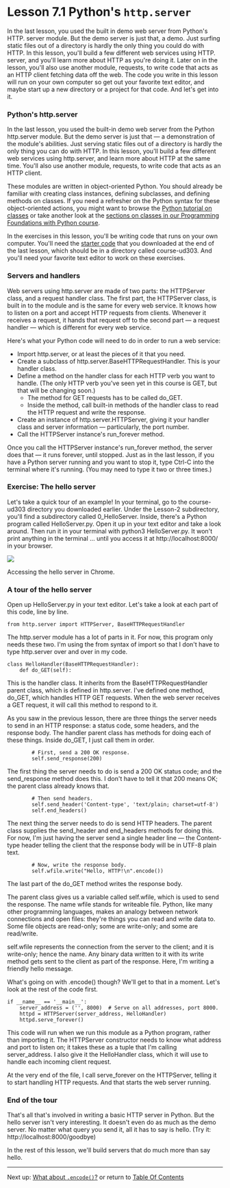 # Lesson 7.1 Python's `http.server`

In the last lesson, you used the built in demo web server from Python's HTTP. server module. But the demo server is just that, a demo. Just surfing static files out of a directory is hardly the only thing you could do with HTTP. In this lesson, you'll build a few different web services using HTTP. server, and you'll learn more about HTTP as you're doing it. Later on in the lesson, you'll also use another module, requests, to write code that acts as an HTTP client fetching data off the web. The code you write in this lesson will run on your own computer so get out your favorite text editor, and maybe start up a new directory or a project for that code. And let's get into it.

### Python's http.server
In the last lesson, you used the built-in demo web server from the Python http.server module. But the demo server is just that — a demonstration of the module's abilities. Just serving static files out of a directory is hardly the only thing you can do with HTTP. In this lesson, you'll build a few different web services using http.server, and learn more about HTTP at the same time. You'll also use another module, requests, to write code that acts as an HTTP client.

These modules are written in object-oriented Python. You should already be familiar with creating class instances, defining subclasses, and defining methods on classes. If you need a refresher on the Python syntax for these object-oriented actions, you might want to browse the [Python tutorial on classes](https://docs.python.org/3/tutorial/classes.html) or take another look at the [sections on classes in our Programming Foundations with Python course](https://classroom.udacity.com/courses/ud036).

In the exercises in this lesson, you'll be writing code that runs on your own computer. You'll need the [starter code](https://github.com/udacity/course-ud303) that you downloaded at the end of the last lesson, which should be in a directory called course-ud303. And you'll need your favorite text editor to work on these exercises.

### Servers and handlers
Web servers using http.server are made of two parts: the HTTPServer class, and a request handler class. The first part, the HTTPServer class, is built in to the module and is the same for every web service. It knows how to listen on a port and accept HTTP requests from clients. Whenever it receives a request, it hands that request off to the second part — a request handler — which is different for every web service.

Here's what your Python code will need to do in order to run a web service:

- Import http.server, or at least the pieces of it that you need.
- Create a subclass of http.server.BaseHTTPRequestHandler. This is your handler class.
- Define a method on the handler class for each HTTP verb you want to handle. (The only HTTP verb you've seen yet in this course is GET, but that will be changing soon.)
    - The method for GET requests has to be called do_GET.
    - Inside the method, call built-in methods of the handler class to read the HTTP request and write the response.
- Create an instance of http.server.HTTPServer, giving it your handler class and server information — particularly, the port number.
- Call the HTTPServer instance's run_forever method.

Once you call the HTTPServer instance's run_forever method, the server does that — it runs forever, until stopped. Just as in the last lesson, if you have a Python server running and you want to stop it, type Ctrl-C into the terminal where it's running. (You may need to type it two or three times.)

### Exercise: The hello server
Let's take a quick tour of an example! In your terminal, go to the course-ud303 directory you downloaded earlier. Under the Lesson-2 subdirectory, you'll find a subdirectory called 0_HelloServer. Inside, there's a Python program called HelloServer.py. Open it up in your text editor and take a look around. Then run it in your terminal with python3 HelloServer.py. It won't print anything in the terminal … until you access it at http://localhost:8000/ in your browser.

<img src="https://d17h27t6h515a5.cloudfront.net/topher/2017/January/58866b65_screen-shot-2017-01-23-at-12.44.35/screen-shot-2017-01-23-at-12.44.35.png">

Accessing the hello server in Chrome.

### A tour of the hello server
Open up HelloServer.py in your text editor. Let's take a look at each part of this code, line by line.
```
from http.server import HTTPServer, BaseHTTPRequestHandler
```
The http.server module has a lot of parts in it. For now, this program only needs these two. I'm using the from syntax of import so that I don't have to type http.server over and over in my code.
```
class HelloHandler(BaseHTTPRequestHandler):
    def do_GET(self):
```
This is the handler class. It inherits from the BaseHTTPRequestHandler parent class, which is defined in http.server. I've defined one method, do_GET, which handles HTTP GET requests. When the web server receives a GET request, it will call this method to respond to it.

As you saw in the previous lesson, there are three things the server needs to send in an HTTP response: a status code, some headers, and the response body. The handler parent class has methods for doing each of these things. Inside do_GET, I just call them in order.
```
        # First, send a 200 OK response.
        self.send_response(200)
```
The first thing the server needs to do is send a 200 OK status code; and the send_response method does this. I don't have to tell it that 200 means OK; the parent class already knows that.
```
        # Then send headers.
        self.send_header('Content-type', 'text/plain; charset=utf-8')
        self.end_headers()
```
The next thing the server needs to do is send HTTP headers. The parent class supplies the send_header and end_headers methods for doing this. For now, I'm just having the server send a single header line — the Content-type header telling the client that the response body will be in UTF-8 plain text.
```
        # Now, write the response body.
        self.wfile.write("Hello, HTTP!\n".encode())
```
The last part of the do_GET method writes the response body.

The parent class gives us a variable called self.wfile, which is used to send the response. The name wfile stands for writeable file. Python, like many other programming languages, makes an analogy between network connections and open files: they're things you can read and write data to. Some file objects are read-only; some are write-only; and some are read/write.

self.wfile represents the connection from the server to the client; and it is write-only; hence the name. Any binary data written to it with its write method gets sent to the client as part of the response. Here, I'm writing a friendly hello message.

What's going on with .encode() though? We'll get to that in a moment. Let's look at the rest of the code first.
```
if __name__ == '__main__':
    server_address = ('', 8000)  # Serve on all addresses, port 8000.
    httpd = HTTPServer(server_address, HelloHandler)
    httpd.serve_forever()
```
This code will run when we run this module as a Python program, rather than importing it. The HTTPServer constructor needs to know what address and port to listen on; it takes these as a tuple that I'm calling server_address. I also give it the HelloHandler class, which it will use to handle each incoming client request.

At the very end of the file, I call serve_forever on the HTTPServer, telling it to start handling HTTP requests. And that starts the web server running.

### End of the tour
That's all that's involved in writing a basic HTTP server in Python. But the hello server isn't very interesting. It doesn't even do as much as the demo server. No matter what query you send it, all it has to say is hello. (Try it: http://localhost:8000/goodbye)

In the rest of this lesson, we'll build servers that do much more than say hello.

- - -
Next up: [What about `.encode()`?](ND024_Part4_Lesson07_02.md) or return to [Table Of Contents](./ND024_TableOfContents.md)
